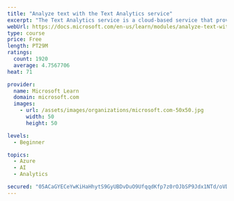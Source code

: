 ```yaml
---
title: "Analyze text with the Text Analytics service"
excerpt: "The Text Analytics service is a cloud-based service that provides advanced natural language processing over raw text for sentiment analysis, key phrase extraction, named entity recognition, and language detection."
webUrl: https://docs.microsoft.com/en-us/learn/modules/analyze-text-with-text-analytics-service/
type: course
price: Free
length: PT29M
ratings:
  count: 1920
  average: 4.7567706
heat: 71

provider:
  name: Microsoft Learn
  domain: microsoft.com
  images:
    - url: /assets/images/organizations/microsoft.com-50x50.jpg
      width: 50
      height: 50

levels:
  - Beginner

topics:
  - Azure
  - AI
  - Analytics

secured: "05ACaGYECeYwKiHaHhytS9GyUBDvDuO9UfqqdKfp7z0rOJbSP9Jdx1NTd/oVD0QpaR5ek6BXNZIfnjppUtH40xV4bppjY52MnaHPbUSDQGGx1HnyPlS/m1kTJ1g+OqkkRy8tWd8i+qKsWbrA7tWpZ+lLCa+lov43bC/2vwZaP/uMj6fo7V/O0l75ifxJNBti0qj3huX8TtcVZNqVVdRzDusB904SoqFanW2F0TKv6UtHLYGh5WzhO30R5p4liAKSOO5lqmCo8T3b6gfz2mqLGohr7m7YMd/O7WSyNmfQikoJyvNq8ggY26tcUOCGTKjooxXnFmDrfEl8g/Rshc3xjfhiz92Pe1NqkpmEssHfYOhhK2rzShel4LzZkDJ7XVRDmwqHny12eVxoZugFGpa22UHtxIMJl3aG+eJYRa29QfI=;jC//UO9yyEdlc1aVGOm8pA=="
---
```


